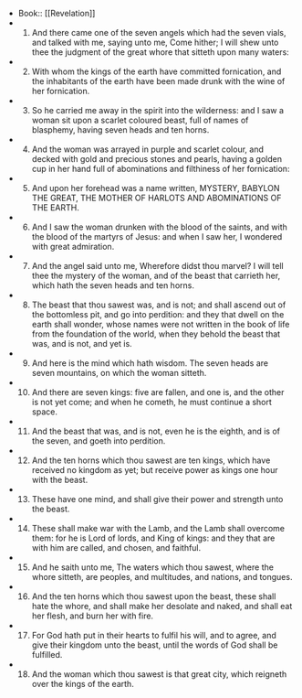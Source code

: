 - Book:: [[Revelation]]
- 1. And there came one of the seven angels which had the seven vials, and talked with me, saying unto me, Come hither; I will shew unto thee the judgment of the great whore that sitteth upon many waters:
- 2. With whom the kings of the earth have committed fornication, and the inhabitants of the earth have been made drunk with the wine of her fornication.
- 3. So he carried me away in the spirit into the wilderness: and I saw a woman sit upon a scarlet coloured beast, full of names of blasphemy, having seven heads and ten horns.
- 4. And the woman was arrayed in purple and scarlet colour, and decked with gold and precious stones and pearls, having a golden cup in her hand full of abominations and filthiness of her fornication:
- 5. And upon her forehead was a name written, MYSTERY, BABYLON THE GREAT, THE MOTHER OF HARLOTS AND ABOMINATIONS OF THE EARTH.
- 6. And I saw the woman drunken with the blood of the saints, and with the blood of the martyrs of Jesus: and when I saw her, I wondered with great admiration.
- 7. And the angel said unto me, Wherefore didst thou marvel? I will tell thee the mystery of the woman, and of the beast that carrieth her, which hath the seven heads and ten horns.
- 8. The beast that thou sawest was, and is not; and shall ascend out of the bottomless pit, and go into perdition: and they that dwell on the earth shall wonder, whose names were not written in the book of life from the foundation of the world, when they behold the beast that was, and is not, and yet is.
- 9. And here is the mind which hath wisdom. The seven heads are seven mountains, on which the woman sitteth.
- 10. And there are seven kings: five are fallen, and one is, and the other is not yet come; and when he cometh, he must continue a short space.
- 11. And the beast that was, and is not, even he is the eighth, and is of the seven, and goeth into perdition.
- 12. And the ten horns which thou sawest are ten kings, which have received no kingdom as yet; but receive power as kings one hour with the beast.
- 13. These have one mind, and shall give their power and strength unto the beast.
- 14. These shall make war with the Lamb, and the Lamb shall overcome them: for he is Lord of lords, and King of kings: and they that are with him are called, and chosen, and faithful.
- 15. And he saith unto me, The waters which thou sawest, where the whore sitteth, are peoples, and multitudes, and nations, and tongues.
- 16. And the ten horns which thou sawest upon the beast, these shall hate the whore, and shall make her desolate and naked, and shall eat her flesh, and burn her with fire.
- 17. For God hath put in their hearts to fulfil his will, and to agree, and give their kingdom unto the beast, until the words of God shall be fulfilled.
- 18. And the woman which thou sawest is that great city, which reigneth over the kings of the earth.
